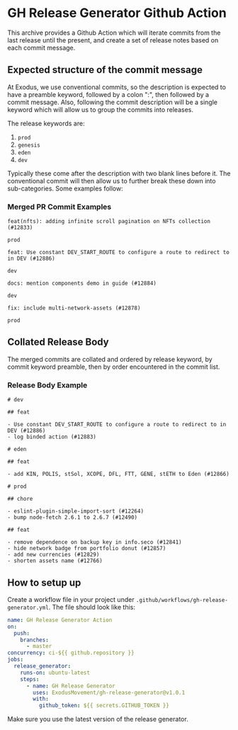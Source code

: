 # GH Release Generator Github Action

This archive provides a Github Action which will iterate commits from the last
release until the present, and create a set of release notes based on each
commit message.

## Expected structure of the commit message

At Exodus, we use conventional commits, so the description is expected to have a
preamble keyword, followed by a colon ":", then followed by a commit message.
Also, following the commit description will be a single keyword which will allow
us to group the commits into releases.

The release keywords are:

1. `prod`
1. `genesis`
1. `eden`
1. `dev`

Typically these come after the description with two blank lines before it. The
conventional commit will then allow us to further break these down into
sub-categories. Some examples follow:

### Merged PR Commit Examples

```
feat(nfts): adding infinite scroll pagination on NFTs collection (#12833)

prod
```

```
feat: Use constant DEV_START_ROUTE to configure a route to redirect to in DEV (#12886)

dev
```

```
docs: mention components demo in guide (#12884)

dev
```

```
fix: include multi-network-assets (#12878)

prod
```

## Collated Release Body

The merged commits are collated and ordered by release keyword, by commit
keyword preamble, then by order encountered in the commit list.

### Release Body Example

```
# dev

## feat

- Use constant DEV_START_ROUTE to configure a route to redirect to in DEV (#12886)
- log binded action (#12883)

# eden

## feat

- add KIN, POLIS, stSol, XCOPE, DFL, FTT, GENE, stETH to Eden (#12866)

# prod

## chore

- eslint-plugin-simple-import-sort (#12264)
- bump node-fetch 2.6.1 to 2.6.7 (#12490)

## feat

- remove dependence on backup key in info.seco (#12841)
- hide network badge from portfolio donut (#12857)
- add new currencies (#12829)
- shorten assets name (#12766)
```

## How to setup up

Create a workflow file in your project under `.github/workflows/gh-release-generator.yml`. The file should look
like this:

```yaml
name: GH Release Generator Action
on:
  push:
    branches:
      - master
concurrency: ci-${{ github.repository }}
jobs:
  release_generator:
    runs-on: ubuntu-latest
    steps:
      - name: GH Release Generator
        uses: ExodusMovement/gh-release-generator@v1.0.1
        with:
          github_token: ${{ secrets.GITHUB_TOKEN }}
```

Make sure you use the latest version of the release generator.
